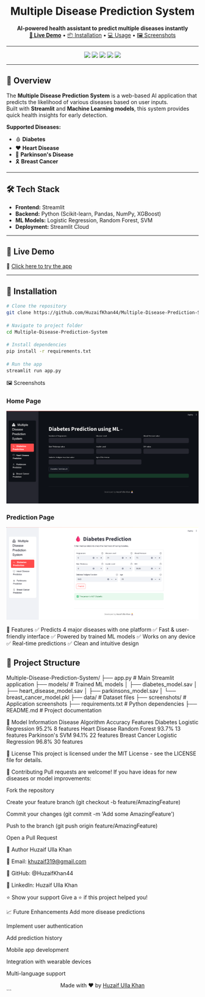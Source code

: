 <h1 align="center">
  Multiple Disease Prediction System
</h1>

<p align="center">
  <b>AI-powered health assistant to predict multiple diseases instantly</b>  
  <br>
  <a href="https://multiple-disease-prediction-system-j7ep6et5cetdfhtpbljtpv.streamlit.app/" target="_blank"><strong>🚀 Live Demo</strong></a> • 
  <a href="#installation">📦 Installation</a> •
  <a href="#usage">💻 Usage</a> •
  <a href="#screenshots">🖼 Screenshots</a>
</p>

---

<p align="center">
  <img src="https://img.shields.io/github/stars/HuzaifKhan44/Multiple-Disease-Prediction-System?style=for-the-badge">
  <img src="https://img.shields.io/github/forks/HuzaifKhan44/Multiple-Disease-Prediction-System?style=for-the-badge">
  <img src="https://img.shields.io/github/license/HuzaifKhan44/Multiple-Disease-Prediction-System?style=for-the-badge">
  <img src="https://img.shields.io/badge/Streamlit-1.30.0-FF4B4B?style=for-the-badge&logo=streamlit">
  <img src="https://img.shields.io/badge/Python-3.10-blue?style=for-the-badge&logo=python">
</p>

---

## 📖 Overview

The **Multiple Disease Prediction System** is a web-based AI application that predicts the likelihood of various diseases based on user inputs.  
Built with **Streamlit** and **Machine Learning models**, this system provides quick health insights for early detection.

**Supported Diseases:**
- 🩸 **Diabetes**
- ❤️ **Heart Disease**
- 🧠 **Parkinson's Disease**
- 🎗 **Breast Cancer**

---

## 🛠 Tech Stack

- **Frontend:** Streamlit  
- **Backend:** Python (Scikit-learn, Pandas, NumPy, XGBoost)  
- **ML Models:** Logistic Regression, Random Forest, SVM  
- **Deployment:** Streamlit Cloud  

---

## 🚀 Live Demo

🔗 [Click here to try the app](https://multiple-disease-prediction-system-j7ep6et5cetdfhtpbljtpv.streamlit.app/)

---

## 📂 Installation

```bash
# Clone the repository
git clone https://github.com/HuzaifKhan44/Multiple-Disease-Prediction-System.git

# Navigate to project folder
cd Multiple-Disease-Prediction-System

# Install dependencies
pip install -r requirements.txt

# Run the app
streamlit run app.py
```
🖼 Screenshots
### Home Page
![Home Page](https://github.com/huzaif-ulla-khan/Multiple-Disease-Prediction-System/blob/main/screenshots/Image2.png)

### Prediction Page
![Prediction Page](https://github.com/huzaif-ulla-khan/Multiple-Disease-Prediction-System/blob/main/screenshots/Image1.png)

📌 Features
✅ Predicts 4 major diseases with one platform
✅ Fast & user-friendly interface
✅ Powered by trained ML models
✅ Works on any device
✅ Real-time predictions
✅ Clean and intuitive design

## 📁 Project Structure

Multiple-Disease-Prediction-System/
├── app.py # Main Streamlit application
├── models/ # Trained ML models
│ ├── diabetes_model.sav
│ ├── heart_disease_model.sav
│ ├── parkinsons_model.sav
│ └── breast_cancer_model.pkl
├── data/ # Dataset files
├── screenshots/ # Application screenshots
├── requirements.txt # Python dependencies
├── README.md # Project documentation

🔧 Model Information
Disease	Algorithm	Accuracy	Features
Diabetes	Logistic Regression	95.2%	8 features
Heart Disease	Random Forest	93.7%	13 features
Parkinson's	SVM	94.1%	22 features
Breast Cancer	Logistic Regression	96.8%	30 features

📜 License
This project is licensed under the MIT License - see the LICENSE file for details.

🤝 Contributing
Pull requests are welcome! If you have ideas for new diseases or model improvements:

Fork the repository

Create your feature branch (git checkout -b feature/AmazingFeature)

Commit your changes (git commit -m 'Add some AmazingFeature')

Push to the branch (git push origin feature/AmazingFeature)

Open a Pull Request

👤 Author
Huzaif Ulla Khan

📧 Email: khuzaif319@gmail.com

🔗 GitHub: @HuzaifKhan44

💼 LinkedIn: Huzaif Ulla Khan

⭐ Show your support
Give a ⭐️ if this project helped you!

📈 Future Enhancements
 Add more disease predictions

 Implement user authentication

 Add prediction history

 Mobile app development

 Integration with wearable devices

 Multi-language support

<div align="center"> Made with ❤️ by <a href="https://github.com/HuzaifKhan44">Huzaif Ulla Khan</a> </div> ```
